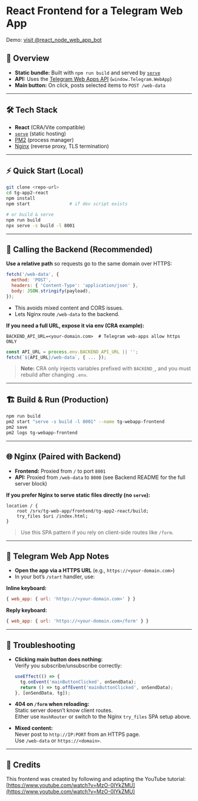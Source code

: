 # React Frontend for a Telegram Web App

Demo: [visit @react_node_web_app_bot](https://t.me/react_node_web_app_bot)

## 🚀 Overview

- **Static bundle:** Built with `npm run build` and served by [`serve`](https://www.npmjs.com/package/serve)
- **API:** Uses the [Telegram Web Apps API](https://core.telegram.org/bots/webapps) (`window.Telegram.WebApp`)
- **Main button:** On click, posts selected items to `POST /web-data`

---

## 🛠️ Tech Stack

- **React** (CRA/Vite compatible)
- [`serve`](https://www.npmjs.com/package/serve) (static hosting)
- [PM2](https://pm2.keymetrics.io/) (process manager)
- [Nginx](https://nginx.org/) (reverse proxy, TLS termination)

---

## ⚡ Quick Start (Local)

```bash
git clone <repo-url>
cd tg-app2-react
npm install
npm start               # if dev script exists

# or build & serve
npm run build
npx serve -s build -l 8001
```

---

## 🔗 Calling the Backend (Recommended)

**Use a relative path** so requests go to the same domain over HTTPS:

```js
fetch('/web-data', {
  method: 'POST',
  headers: { 'Content-Type': 'application/json' },
  body: JSON.stringify(payload),
});
```

- This avoids mixed content and CORS issues.
- Lets Nginx route `/web-data` to the backend.

**If you need a full URL, expose it via env (CRA example):**

```env
BACKEND_API_URL=<your-domain.com>  # Telegram web-apps allow https ONLY
```

```js
const API_URL = process.env.BACKEND_API_URL || '';
fetch(`${API_URL}/web-data`, { ... });
```

> **Note:** CRA only injects variables prefixed with `BACKEND_`, and you must rebuild after changing `.env`.

---

## 🏗️ Build & Run (Production)

```bash
npm run build
pm2 start "serve -s build -l 8001" --name tg-webapp-frontend
pm2 save
pm2 logs tg-webapp-frontend
```

---

## 🌐 Nginx (Paired with Backend)

- **Frontend:** Proxied from `/` to port `8001`
- **API:** Proxied from `/web-data` to `8000` (see Backend README for the full server block)

**If you prefer Nginx to serve static files directly (no `serve`):**

```nginx
location / {
    root /srv/tg-web-app/frontend/tg-app2-react/build;
    try_files $uri /index.html;
}
```

> Use this SPA pattern if you rely on client-side routes like `/form`.

---

## 🤖 Telegram Web App Notes

- **Open the app via a HTTPS URL** (e.g., `https://<your-domain.com>`)
- In your bot’s `/start` handler, use:

**Inline keyboard:**
```js
{ web_app: { url: 'https://<your-domain.com>' } }
```

**Reply keyboard:**
```js
{ web_app: { url: 'https://<your-domain.com>/form' } }
```

---

## 🐞 Troubleshooting

- **Clicking main button does nothing:**  
  Verify you subscribe/unsubscribe correctly:
  ```js
  useEffect(() => {
    tg.onEvent('mainButtonClicked', onSendData);
    return () => tg.offEvent('mainButtonClicked', onSendData);
  }, [onSendData, tg]);
  ```

- **404 on `/form` when reloading:**  
  Static server doesn’t know client routes.  
  Either use `HashRouter` or switch to the Nginx `try_files` SPA setup above.

- **Mixed content:**  
  Never post to `http://IP:PORT` from an HTTPS page.  
  Use `/web-data` or `https://<domain>`.

---

## 🙏 Credits

This frontend was created by following and adapting the YouTube tutorial:  
[https://www.youtube.com/watch?v=MzO-0IYkZMU](https://www.youtube.com/watch?v=MzO-0IYkZMU)